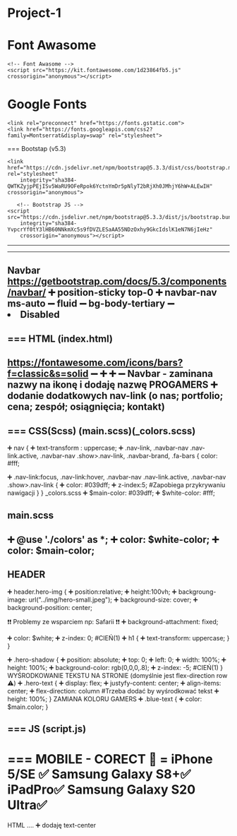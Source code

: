# Project-1

Font Awasome 
===
    <!-- Font Awasome -->
    <script src="https://kit.fontawesome.com/1d23864fb5.js" crossorigin="anonymous"></script>

Google Fonts 
===
   <!-- Google - Font -->
    <link rel="preconnect" href="https://fonts.gstatic.com">
    <link href="https://fonts.googleapis.com/css2?family=Montserrat&display=swap" rel="stylesheet">
===
Bootstap (v5.3)
   <!--Bootstrap CSS  -->
    <link href="https://cdn.jsdelivr.net/npm/bootstrap@5.3.3/dist/css/bootstrap.min.css" rel="stylesheet"
        integrity="sha384-QWTKZyjpPEjISv5WaRU9OFeRpok6YctnYmDr5pNlyT2bRjXh0JMhjY6hW+ALEwIH" crossorigin="anonymous">

       <!-- Bootstrap JS -->
    <script src="https://cdn.jsdelivr.net/npm/bootstrap@5.3.3/dist/js/bootstrap.bundle.min.js"
        integrity="sha384-YvpcrYf0tY3lHB60NNkmXc5s9fDVZLESaAA55NDzOxhy9GkcIdslK1eN7N6jIeHz"
        crossorigin="anonymous"></script> 
---

---
Navbar
https://getbootstrap.com/docs/5.3/components/navbar/
➕ position-sticky top-0
➕ navbar-nav ms-auto
➖ fluid
➖ bg-body-tertiary
➖                    <li class="nav-item">
                        <a class="nav-link disabled" aria-disabled="true">Disabled</a>
                    </li>
---


===
HTML (index.html)
---
https://fontawesome.com/icons/bars?f=classic&s=solid
➖                   <span class="navbar-toggler-icon"></span>
➕                   <i class="fa-solid fa-bars"></i>
➕               <i class="fa-solid fa-headset"></i>
➖ Navbar - zaminana nazwy na ikonę i dodaję nazwę PROGAMERS
➕  dodanie dodatkowych nav-link (o nas; portfolio; cena; zespół; osiągnięcia; kontakt)
---

===
CSS(Scss) (main.scss)(_colors.scss)
---
➕                     nav {
➕                       text-transform : uppercase;
➕                       .nav-link, .navbar-nav .nav-link.active, .navbar-nav .show>.nav-link, .navbar-brand, .fa-bars {
                            color: #fff;
                    
➕                        .nav-link:focus, .nav-link:hover, .navbar-nav .nav-link.active, .navbar-nav .show>.nav-link {
➕                         color: #039dff;
➕                         z-index:5;       #Zapobiega przykrywaniu nawigacji
                          }
                      }
_colors.scss
➕        $main-color: #039dff;
➕         $white-color: #fff;

main.scss
---
➕      @use './colors' as *;
➕         color: $white-color;
➕          color: $main-color;
---
HEADER
---
➕    header.hero-img {
➕        position:relative;
➕        height:100vh;
➕        backgroung-image: url("../img/hero-small.jpeg");
➕        background-size: cover;
➕         background-position: center;

 ❗❗ Problemy ze wsparciem np: Safarii ❗❗
➕        background-attachment: fixed;
  
➕         color: $white;
➕        z-index: 0;    #CIEŃ(1)
➕         h1 {
➕             text-transform: uppercase;
         }
      }

➕    .hero-shadow {
➕       position: absolute;
➕       top: 0;
➕       left: 0;
➕       width: 100%;
➕       height: 100%;
➕        background-color: rgb(0,0,0,.8);
➕        z-index: -5;   #CIEŃ(1)
     }
WYŚRODKOWANIE TEKSTU NA STRONIE (domyślnie jest flex-direction row ⚠️)
➕    .hero-text {
➕       display: flex;
➕       justyfy-content: center;
➕       align-items: center;
➕       flex-direction: column    #Trzeba dodać by wyśrodkować tekst
➕        height: 100%;
      }
ZAMIANA KOLORU GAMERS
➕        .blue-text {
➕        color: $main.color;
    }

===
JS (script.js)
---


===
MOBILE - CORECT 📱 = iPhone 5/SE ✅ Samsung Galaxy S8+✅ iPadPro✅ Samsung Galaxy S20 Ultra✅
===
HTML
....
➕  dodaję text-center      <div class="hero-text text-center">
